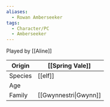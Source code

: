 ```yaml
---
aliases:
  - Rowan Amberseeker
tags:
  - Character/PC
  - Amberseeker
---
```

Played by [[Aline]]

| Origin  | [[Spring Vale]]       |
| ------- | --------------------- |
| Species | [[elf]]               |
| Age     |                       |
| Family  | [[Gwynnestri\|Gwynn]] |
